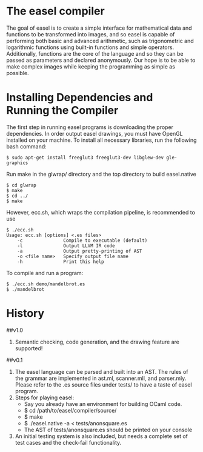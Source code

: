 # The easel compiler
The goal of easel is to create a simple interface for mathematical data and functions to be transformed into images, and so easel is capable of performing both basic and advanced arithmetic, such as trigonometric and logarithmic functions using built-in functions and simple operators. Additionally, functions are the core of the language and so they can be passed as parameters and declared anonymously. Our hope is to be able to make complex images while keeping the programming as simple as possible.

# Installing Dependencies and Running the Compiler
The first step in running easel programs is downloading the proper dependencies. In order output easel drawings, you must have OpenGL installed on your machine. To install all necessary libraries, run the following bash command:
```
$ sudo apt-get install freeglut3 freeglut3-dev libglew-dev gle-graphics
``` 
Run make in the glwrap/ directory and the top directory to build easel.native
```
$ cd glwrap
$ make
$ cd ../
$ make
```
However, ecc.sh, which wraps the compilation pipeline, is recommended to use
```
$ ./ecc.sh
Usage: ecc.sh [options] <.es files>
    -c               Compile to executable (default)
    -l               Output LLVM IR code
    -a               Output pretty-printing of AST
    -o <file name>   Specify output file name
    -h               Print this help
``` 
To compile and run a program:
```
$ ./ecc.sh demo/mandelbrot.es
$ ./mandelbrot 
```

# History
##v1.0
1. Semantic checking, code generation, and the drawing feature are supported!
   
##v0.1
1. The easel language can be parsed and built into an AST. The rules of the grammar are implemented in ast.ml, scanner.mll, and parser.mly. Please refer to the .es source files under tests/ to have a taste of easel program.
2. Steps for playing easel:
   * Say you already have an environment for building OCaml code.
   * $ cd /path/to/easel/compiler/source/
   * $ make
   * $ ./easel.native -a < tests/anonsquare.es
   * The AST of tests/anonsquare.es should be printed on your console
3. An initial testing system is also included, but needs a complete set of test cases and the check-fail functionality.
